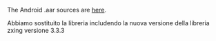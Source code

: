 The Android .aar sources are [here](https://github.com/giuseppe-v/barcodescanner-lib-aar).

Abbiamo sostituito la libreria includendo la nuova versione della libreria zxing versione 3.3.3
